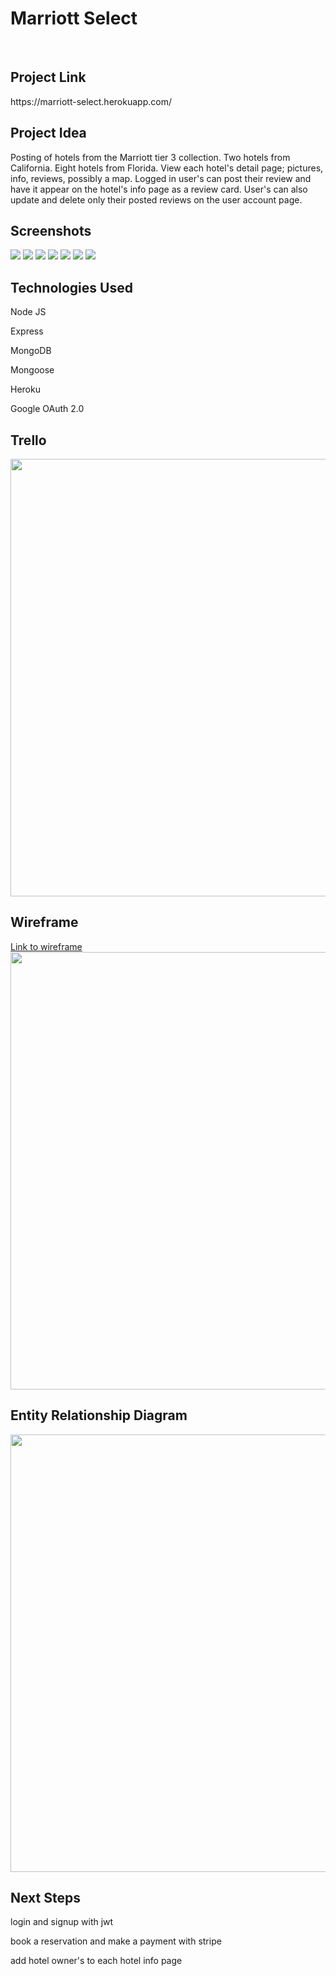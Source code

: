 <h1> Marriott Select</h1>

<br/>

<h2>Project Link</h2>
https://marriott-select.herokuapp.com/

<h2>Project Idea</h2>
Posting of hotels from the Marriott tier 3 collection. Two hotels from California. Eight hotels from Florida. View each hotel's detail page; pictures, info, reviews, possibly a map. Logged in user's can post their review and have it appear on the hotel's info page as a review card. User's can also update and delete only their posted reviews on the user account page.

<br/>

<h2>Screenshots</h2>
<img src="./Screenshots/screenshot1.png" />
<img src="./Screenshots/screenshot2.png" />
<img src="./Screenshots/screenshot3.png" />
<img src="./Screenshots/screenshot4.png" />
<img src="./Screenshots/screenshot5.png" />
<img src="./Screenshots/screenshot6.png" />
<img src="./Screenshots/screenshot7.png" />

<h2>Technologies Used</h2>
<p>Node JS</p>
<p>Express</p>
<p>MongoDB</p>
<p>Mongoose</p>
<p>Heroku</p>
<p>Google OAuth 2.0</p>

<h2>Trello</h2>
<img style="width: 700px" src="./Screenshots/Project2Trello.png">

<br/>

<h2>Wireframe</h2>
<a href="https://wireframe.cc/KDNCNq"> Link to wireframe</a>
<img style="width: 700px" src="./Screenshots/Project2Wireframe.png">

<br/>

<h2>Entity Relationship Diagram</h2>
<img style="width: 700px" src="./Screenshots/Project2EntityRelationshipDiagram.png">

<br/>

<h2>Next Steps</h2>
<p>login and signup with jwt</p>
<p> book a reservation and make a payment with stripe </p>
<p> add hotel owner's to each hotel info page </p>
